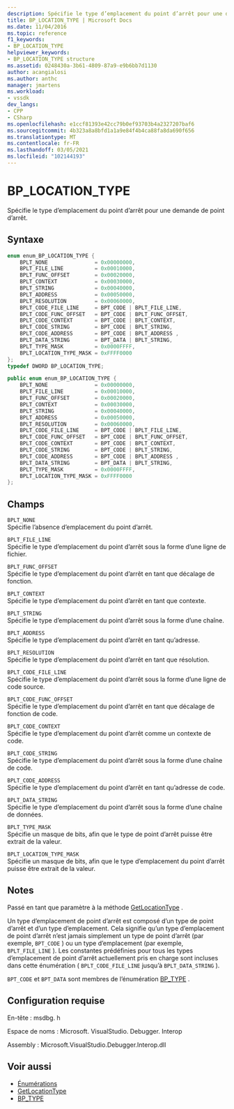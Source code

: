 ```yaml
---
description: Spécifie le type d’emplacement du point d’arrêt pour une demande de point d’arrêt.
title: BP_LOCATION_TYPE | Microsoft Docs
ms.date: 11/04/2016
ms.topic: reference
f1_keywords:
- BP_LOCATION_TYPE
helpviewer_keywords:
- BP_LOCATION_TYPE structure
ms.assetid: 0248430a-3b61-4809-87a9-e9b6bb7d1130
author: acangialosi
ms.author: anthc
manager: jmartens
ms.workload:
- vssdk
dev_langs:
- CPP
- CSharp
ms.openlocfilehash: e1ccf81393e42cc79b0ef93703b4a2327207baf6
ms.sourcegitcommit: 4b323a8a8bfd1a1a9e84f4b4ca88fa8da690f656
ms.translationtype: MT
ms.contentlocale: fr-FR
ms.lasthandoff: 03/05/2021
ms.locfileid: "102144193"
---
```

# <a name="bp_location_type"></a>BP_LOCATION_TYPE
Spécifie le type d’emplacement du point d’arrêt pour une demande de point d’arrêt.

## <a name="syntax"></a>Syntaxe

```cpp
enum enum_BP_LOCATION_TYPE {
    BPLT_NONE               = 0x00000000,
    BPLT_FILE_LINE          = 0x00010000,
    BPLT_FUNC_OFFSET        = 0x00020000,
    BPLT_CONTEXT            = 0x00030000,
    BPLT_STRING             = 0x00040000,
    BPLT_ADDRESS            = 0x00050000,
    BPLT_RESOLUTION         = 0x00060000,
    BPLT_CODE_FILE_LINE     = BPT_CODE | BPLT_FILE_LINE,
    BPLT_CODE_FUNC_OFFSET   = BPT_CODE | BPLT_FUNC_OFFSET,
    BPLT_CODE_CONTEXT       = BPT_CODE | BPLT_CONTEXT,
    BPLT_CODE_STRING        = BPT_CODE | BPLT_STRING,
    BPLT_CODE_ADDRESS       = BPT_CODE | BPLT_ADDRESS ,
    BPLT_DATA_STRING        = BPT_DATA | BPLT_STRING,
    BPLT_TYPE_MASK          = 0x0000FFFF,
    BPLT_LOCATION_TYPE_MASK = 0xFFFF0000
};
typedef DWORD BP_LOCATION_TYPE;
```

```csharp
public enum enum_BP_LOCATION_TYPE {
    BPLT_NONE               = 0x00000000,
    BPLT_FILE_LINE          = 0x00010000,
    BPLT_FUNC_OFFSET        = 0x00020000,
    BPLT_CONTEXT            = 0x00030000,
    BPLT_STRING             = 0x00040000,
    BPLT_ADDRESS            = 0x00050000,
    BPLT_RESOLUTION         = 0x00060000,
    BPLT_CODE_FILE_LINE     = BPT_CODE | BPLT_FILE_LINE,
    BPLT_CODE_FUNC_OFFSET   = BPT_CODE | BPLT_FUNC_OFFSET,
    BPLT_CODE_CONTEXT       = BPT_CODE | BPLT_CONTEXT,
    BPLT_CODE_STRING        = BPT_CODE | BPLT_STRING,
    BPLT_CODE_ADDRESS       = BPT_CODE | BPLT_ADDRESS ,
    BPLT_DATA_STRING        = BPT_DATA | BPLT_STRING,
    BPLT_TYPE_MASK          = 0x0000FFFF,
    BPLT_LOCATION_TYPE_MASK = 0xFFFF0000
};
```

## <a name="fields"></a>Champs
`BPLT_NONE`\
Spécifie l’absence d’emplacement du point d’arrêt.

`BPLT_FILE_LINE`\
Spécifie le type d’emplacement du point d’arrêt sous la forme d’une ligne de fichier.

`BPLT_FUNC_OFFSET`\
Spécifie le type d’emplacement du point d’arrêt en tant que décalage de fonction.

`BPLT_CONTEXT`\
Spécifie le type d’emplacement du point d’arrêt en tant que contexte.

`BPLT_STRING`\
Spécifie le type d’emplacement du point d’arrêt sous la forme d’une chaîne.

`BPLT_ADDRESS`\
Spécifie le type d’emplacement du point d’arrêt en tant qu’adresse.

`BPLT_RESOLUTION`\
Spécifie le type d’emplacement du point d’arrêt en tant que résolution.

`BPLT_CODE_FILE_LINE`\
Spécifie le type d’emplacement du point d’arrêt sous la forme d’une ligne de code source.

`BPLT_CODE_FUNC_OFFSET`\
Spécifie le type d’emplacement du point d’arrêt en tant que décalage de fonction de code.

`BPLT_CODE_CONTEXT`\
Spécifie le type d’emplacement du point d’arrêt comme un contexte de code.

`BPLT_CODE_STRING`\
Spécifie le type d’emplacement du point d’arrêt sous la forme d’une chaîne de code.

`BPLT_CODE_ADDRESS`\
Spécifie le type d’emplacement du point d’arrêt en tant qu’adresse de code.

`BPLT_DATA_STRING`\
Spécifie le type d’emplacement du point d’arrêt sous la forme d’une chaîne de données.

`BPLT_TYPE_MASK`\
Spécifie un masque de bits, afin que le type de point d’arrêt puisse être extrait de la valeur.

`BPLT_LOCATION_TYPE_MASK`\
Spécifie un masque de bits, afin que le type d’emplacement du point d’arrêt puisse être extrait de la valeur.

## <a name="remarks"></a>Notes
Passé en tant que paramètre à la méthode [GetLocationType](../../../extensibility/debugger/reference/idebugbreakpointrequest2-getlocationtype.md) .

Un type d’emplacement de point d’arrêt est composé d’un type de point d’arrêt et d’un type d’emplacement. Cela signifie qu’un type d’emplacement de point d’arrêt n’est jamais simplement un type de point d’arrêt (par exemple, `BPT_CODE` ) ou un type d’emplacement (par exemple, `BPLT_FILE_LINE` ). Les constantes prédéfinies pour tous les types d’emplacement de point d’arrêt actuellement pris en charge sont incluses dans cette énumération ( `BPLT_CODE_FILE_LINE` jusqu’à `BPLT_DATA_STRING` ).

`BPT_CODE` et `BPT_DATA` sont membres de l’énumération [BP_TYPE](../../../extensibility/debugger/reference/bp-type.md) .

## <a name="requirements"></a>Configuration requise
En-tête : msdbg. h

Espace de noms : Microsoft. VisualStudio. Debugger. Interop

Assembly : Microsoft.VisualStudio.Debugger.Interop.dll

## <a name="see-also"></a>Voir aussi
- [Énumérations](../../../extensibility/debugger/reference/enumerations-visual-studio-debugging.md)
- [GetLocationType](../../../extensibility/debugger/reference/idebugbreakpointrequest2-getlocationtype.md)
- [BP_TYPE](../../../extensibility/debugger/reference/bp-type.md)
